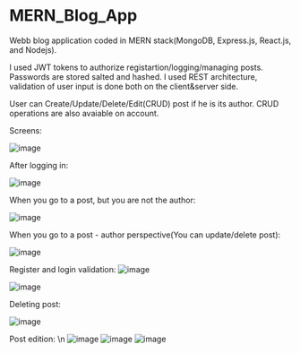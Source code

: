 # MERN_Blog_App
Webb blog application coded in MERN stack(MongoDB, Express.js, React.js, and Nodejs).

I used JWT tokens to authorize registartion/logging/managing posts.
Passwords are stored salted and hashed.
I used REST architecture, validation of user input is done both on the client&server side.

User can Create/Update/Delete/Edit(CRUD) post if he is its author.
CRUD operations are also avaiable on account.

Screens:

![image](https://github.com/UncleLary/MERN_Blog_App/assets/86026549/24f1248d-5684-437b-8be6-043a9b187aa8)

After logging in:

![image](https://github.com/UncleLary/MERN_Blog_App/assets/86026549/8544196c-8153-45e6-8991-0c153fc43da6)

When you go to a post, but you are not the author:

![image](https://github.com/UncleLary/MERN_Blog_App/assets/86026549/655ffae6-6654-46c1-82f4-a96d83c2a962)


When you go to a post - author perspective(You can update/delete post):

![image](https://github.com/UncleLary/MERN_Blog_App/assets/86026549/e98231fd-ff0b-4103-a9a1-4ef1ca55bfa3)

Register and login validation:
![image](https://github.com/UncleLary/MERN_Blog_App/assets/86026549/aad49452-32e2-4023-9603-565491800626)

![image](https://github.com/UncleLary/MERN_Blog_App/assets/86026549/0a6e9f21-0e81-4cbc-a05d-d97b640804e2)

Deleting post:

![image](https://github.com/UncleLary/MERN_Blog_App/assets/86026549/d915e95e-cbec-43e3-918f-e749845bf888)

Post edition:
\n
![image](https://github.com/UncleLary/MERN_Blog_App/assets/86026549/310f2ca3-cdb9-4480-9a7d-bb1d96026183)
![image](https://github.com/UncleLary/MERN_Blog_App/assets/86026549/354ded24-d10f-45a6-8ef9-b2cdf8468820)
![image](https://github.com/UncleLary/MERN_Blog_App/assets/86026549/c15d712d-3654-4f6a-be7c-57830c1a2193)



